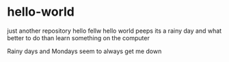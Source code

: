 # hello-world
just another repository
hello fellw hello world peeps
its a rainy day and what better to do than learn something on the computer

Rainy days and Mondays seem to always get me down
